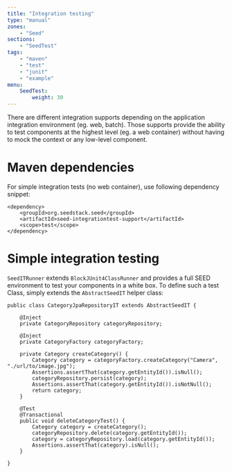 ```yaml
---
title: "Integration testing"
type: "manual"
zones:
    - "Seed"
sections:
    - "SeedTest"
tags:
    - "maven"
    - "test"
    - "junit"
    - "example"
menu:
    SeedTest:
        weight: 30
---
```


There are different integration supports depending on the application integration environment (eg. web, batch). 
Those supports provide the ability to test components at the highest level (eg. a web container) without having to mock 
the context or any low-level component.

# Maven dependencies

For simple integration tests (no web container), use following dependency snippet:

    <dependency>
        <groupId>org.seedstack.seed</groupId>
        <artifactId>seed-integrationtest-support</artifactId>
        <scope>test</scope>
    </dependency>

# Simple integration testing

`SeedITRunner` extends `BlockJUnit4ClassRunner` and provides a full SEED environment to test your components in a white box.
To define such a test Class, simply extends the `AbstractSeedIT` helper class:

    public class CategoryJpaRepositoryIT extends AbstractSeedIT {

        @Inject
        private CategoryRepository categoryRepository;

        @Inject
        private CategoryFactory categoryFactory;

        private Category createCategory() {
            Category category = categoryFactory.createCategory("Camera", "./url/to/image.jpg");
            Assertions.assertThat(category.getEntityId()).isNull();
            categoryRepository.persist(category);
            Assertions.assertThat(category.getEntityId()).isNotNull();
            return category;
        }

        @Test
        @Transactional
        public void deleteCategoryTest() {
            Category category = createCategory();
            categoryRepository.delete(category.getEntityId());
            category = categoryRepository.load(category.getEntityId());
            Assertions.assertThat(category).isNull();
        }

    }
